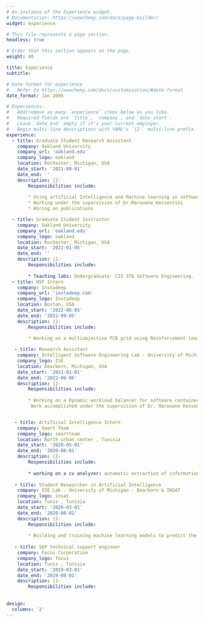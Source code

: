 ```yaml
---
# An instance of the Experience widget.
# Documentation: https://wowchemy.com/docs/page-builder/
widget: experience

# This file represents a page section.
headless: true

# Order that this section appears on the page.
weight: 40

title: Experience
subtitle:

# Date format for experience
#   Refer to https://wowchemy.com/docs/customization/#date-format
date_format: Jan 2006

# Experiences.
#   Add/remove as many `experience` items below as you like.
#   Required fields are `title`, `company`, and `date_start`.
#   Leave `date_end` empty if it's your current employer.
#   Begin multi-line descriptions with YAML's `|2-` multi-line prefix.
experience:
  - title: Graduate Student Research Assistant
    company: Oakland University
    company_url: 'oakland.edu'
    company_logo: oakland
    location: Rochester, Michigan, USA
    date_start: '2021-09-01'
    date_end: ''
    description: |2-
        Responsibilities include:
        
        * Using artificial Intelligence and Machine learning in software engineering projects
        * Working under the supervision of Dr.Marouane Kessentini
        * Woring on publications

  - title: Graduate Student Instructor
    company: Oakland University
    company_url: 'oakland.edu'
    company_logo: oakland
    location: Rochester, Michigan, USA
    date_start: '2022-01-05'
    date_end: ''
    description: |2-
        Responsibilities include:
        
        * Teaching labs: Undergraduate: CIS 376 Software Engineering.
  - title: NSF Intern
    company: Instadeep
    company_url: 'instadeep.com'
    company_logo: Instadeep
    location: Boston, USA
    date_start: '2022-06-05'
    date_end: '2022-09-05'
    description: |2-
        Responsibilities include:
        
        * Working on a multiobjective PCB grid using Reinforcement learning.

   - title: Research Assistant
    company: Intelligent Software Engineering Lab - University of Michigan - Dearborn
    company_logo: ISE
    location: Dearborn, Michigan, USA
    date_start: '2021-01-01'
    date_end: '2022-06-06'
    description: |2-
        Responsibilities include:
        
        * Working on a Dynamic workload balancer for software containers in FORD smart and connected vehicles using Multi-Objective optimization Algorithms.
         Work accomplished under the supervision of Dr. Marouane Kessentini (kessentini@oakland.edu) in a collaboration with Ford Motor Company .


   - title: Artificial Intelligence Intern
    company: Smart Team
    company_logo: smartteam
    location: North urban center , Tunisia
    date_start: '2020-05-01'
    date_end: '2020-06-01'
    description: |2-
        Responsibilities include:
        
        * working on a cv analyzer: automatic extraction of information in the resume using Entity Recognition in NLP and preselection of the appropriate resumes to a post description (using TFIDF)
        
   - title: Student Researcher in Artificial Intelligence
    company: ISE Lab - University of Michigan - Dearborn & INSAT
    company_logo: insat
    location: Tunis , Tunisia
    date_start: '2020-03-01'
    date_end: '2020-06-01'
    description: |2-
        Responsibilities include:
        
        * Building and training machine learning models to predict the effect of code refactoring on code smells and the number of bugs in software with error <5%   
        
   - title: SAP technical support engineer
    company: Focus Corporation
    company_logo: focus
    location: Tunis , Tunisia
    date_start: '2019-03-01'
    date_end: '2019-08-01'
    description: |2-
        Responsibilities include:
        
      
design:
  columns: '2'
---
```

